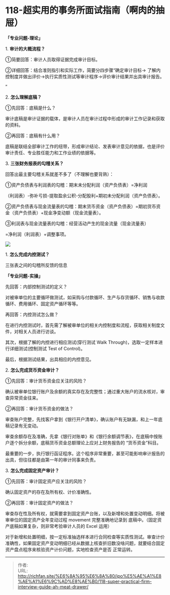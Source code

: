 # 118-超实用的事务所面试指南（啊肉的抽屉）

**「专业问题-理论」**

1. **审计的大概流程？**

①简要回答：审计人员取得证据完成审计目标。

②详细回答：结合准则指引和实际工作，简要分四步骤“确定审计目标→ 了解内控制度并做出评价→执行实质性测试等审计程序→评价审计结果并出具审计报告。

”

2. **怎么理解底稿？**

①先回答：底稿是什么？

审计底稿是审计证据的载体，是审计人员在审计过程中形成的审计工作记录和获取的资料。

②再回答：底稿有什么用？

底稿是联结全部审计工作的纽带，形成审计结论、发表审计意见的依据，也是评价审计责任、专业胜任能力和工作业绩的依据等。

3. **三张财务报表的勾稽关系？**

回答出最主要勾稽关系就差不多了（不理解也要背熟）：

  

①资产负债表与利润表的勾稽：期末未分配利润（资产负债表）=净利润

（利润表）-弥补亏损-提取盈余公积-分配股利&#43;期初未分配利润（资产负债表）。

②资产负债表与现金流量表的勾稽：期末货币资金（资产负债表）=期初货币资金（资产负债表）&#43;现金净变动额（现金流量表）。

③利润表与现金流量表的勾稽：经营活动产生的现金流量（现金流量表）

=净利润（利润表）&#43;调整事项。

![](https://img.richfan.site/ibank/IPO审计札记/118-超实用的事务所面试指南（啊肉的抽屉）_1.webp)

1. **怎么完成内控测试？**

三张表之间的勾稽所反馈的信息

**「专业问题-实操」**

先回答：内部控制测试的定义？

对被审单位的主要循环做测试，如采购与付款循环、生产与存货循环、销售与收款循环、费用循环、固定资产循环等等。

再回答：内控测试怎么做？

在进行内控测试时，首先需了解被审单位的相关内控制度和流程，获取相关制度文件，对相关人员进行访谈。

其次，根据了解的内控进行相应测试(穿行测试 Walk Through)，选取一定样本进行详细测试(控制测试 Test of Control)。

最后，根据测试结果，出具相应的内控意见。

2. **怎么完成货币资金审计？**

①先回答：审计货币资金应关注的风险？

确认被审单位银行账户及余额的真实存在及完整性；通过重大账户的流水核对，审查异常资金往来。

②再回答：审计货币资金的做法？

审查账户完整，先找客户拿到《银行开户清单》，确认账户有无缺漏，和上一年底稿记录有无变动。

审查余额存在及准确，先拿《银行对账单》和《银行余额调节表》，在底稿中按账户逐个拆分余额，底稿货币资金总额理论上应对上财务报告的 “货币资金”科目。

  

最重要的一步，执行银行函证程序。这个程序非常重要，甚至可能影响审计报告的出具，但往往都是由第一年的审计同事来负责。

3. **怎么完成固定资产审计？**

①先回答：审计固定资产应关注的风险？

确认固定资产的存在及所有权、计价准确性。

②再回答：审计固定资产的做法？

审查存在性及所有权，就需要拿到固定资产台账，以及新增和处置变动明细。将被审单位的固定资产全年变动过程 movement 完整准确地记录到 底稿中。（固定资产底稿如果复杂，则非常考验审计人员的 Excel 运用）

对于新增和处置明细，按一定标准抽选样本进行合同检查等实质性测试。审查计价准确性，如果固定资产变动明细已经从数据上核查折旧数没啥问题，就要结合固定资产盘点程序来核验资产计价问题，实地检查资产是否 正常运转。

---

> 作者:   
> URL: http://richfan.site/%E6%8A%95%E6%8A%80/ipo%E5%AE%A1%E8%AE%A1%E6%9C%AD%E8%AE%B0/118-super-practical-firm-interview-guide-ah-meat-drawer/  

